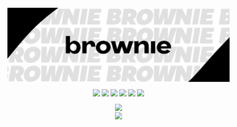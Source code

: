 [![brooownie](https://raw.githubusercontent.com/brooownie/brooownie/main/media/banner.jpg?raw=true)](https://brxwnie.github.io//)

<p align="center">
   <a href="https://discord.com/users/852600849779523645" target"blank_"><img src="https://img.shields.io/badge/discord%20-111111.svg?&style=for-the-badge&logo=discord&logoColor=white"></a>
   <a href="https://open.spotify.com/user/ffd63eesvp4odh37vjc4hzep5?si=e889e097d4f34a45" target"blank_"><img src="https://img.shields.io/badge/Spotify%20-111111.svg?&style=for-the-badge&logo=spotify&logoColor=white"></a>
   <a href="https://www.youtube.com/channel/UC0GF4cfn92mWDtqyVt1d7Fg" target"blank_"><img src="https://img.shields.io/badge/youtube%20-111111.svg?&style=for-the-badge&logo=youtube&logoColor=white"></a>
   <a href="https://www.instagram.com/brooowniex/" target"blank_"><img src="https://img.shields.io/badge/INSTAGRAM%20-111111.svg?&style=for-the-badge&logo=instagram&logoColor=white"></a>
   <a href="https://twitter.com/brooowniex" target"blank_"><img src="https://img.shields.io/badge/Twitter%20-111111.svg?&style=for-the-badge&logo=twitter&logoColor=white"></a>
   <a href="https://github.com/brooownie" target"blank_"><img src="https://img.shields.io/badge/GitHub%20-111111.svg?&style=for-the-badge&logo=github&logoColor=white"></a>
   

</p>
<div align="center">
   <a href="https://discord.com/users/852600849779523645" target="_blank">
      <img src="https://lanyard-profile-readme.vercel.app/api/852600849779523645">
   </a>
</div>

<div align="center">
  <div><img src="https://komarev.com/ghpvc/?username=brooownie-github-username&color=grey"/></div>
